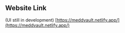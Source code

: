 ## Website Link

(UI still in development)
[https://meddvault.netlify.app/](https://meddvault.netlify.app/)


